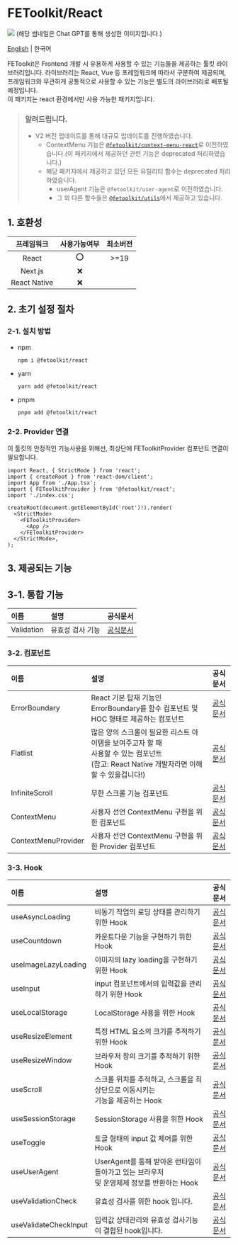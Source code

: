 # FEToolkit/React

![](https://fejumvuajiwc28287693.gcdn.ntruss.com/fetoolkit/fetoolkit_thumbnail.png)
(해당 썸네일은 Chat GPT를 통해 생성한 이미지입니다.)

[English](https://github.com/minwoo129/fetoolkit/blob/master/packages/react/README.md) | 한국어

FEToolkit은 Frontend 개발 시 유용하게 사용할 수 있는 기능들을 제공하는 툴킷 라이브러리입니다. 라이브러리는 React, Vue 등 프레임워크에 따라서 구분하여 제공되며, 프레임워크와 무관하게 공통적으로 사용할 수 있는 기능은 별도의 라이브러리로 배포될 예정입니다.  
이 패키지는 react 환경에서만 사용 가능한 패키지입니다.

> ### 알려드립니다.
>
> - V2 버전 업데이트를 통해 대규모 업데이트를 진행하였습니다.
>   - ContextMenu 기능은 [`@fetoolkit/context-menu-react`](../context-menu-react/)로 이전하였습니다.(이 패키지에서 제공하던 관련 기능은 deprecated 처리하였습니다.)
>   - 해당 패키지에서 제공하고 있던 모든 유틸리티 함수는 deprecated 처리하였습니다.
>     - userAgent 기능은 `@fetoolkit/user-agent`로 이전하였습니다.
>     - 그 외 다른 함수들은 [`@fetoolkit/utils`](../utils/)에서 제공하고 있습니다.

## 1. 호환성

|  프레임워크  | 사용가능여부 | 최소버전 |
| :----------: | :----------: | :------: |
|    React     |      ⭕      |   >=19   |
|   Next.js    |      ❌      |          |
| React Native |      ❌      |          |

## 2. 초기 설정 절차

### 2-1. 설치 방법

- npm
  ```
  npm i @fetoolkit/react
  ```
- yarn
  ```
  yarn add @fetoolkit/react
  ```
- pnpm
  ```
  pnpm add @fetoolkit/react
  ```

### 2-2. Provider 연결

이 툴킷의 안정적인 기능사용을 위해선, 최상단에 FEToolkitProvider 컴포넌트 연결이 필요합니다.

```tsx
import React, { StrictMode } from 'react';
import { createRoot } from 'react-dom/client';
import App from './App.tsx';
import { FEToolkitProvider } from '@fetoolkit/react';
import './index.css';

createRoot(document.getElementById('root')!).render(
  <StrictMode>
    <FEToolkitProvider>
      <App />
    </FEToolkitProvider>
  </StrictMode>,
);
```

## 3. 제공되는 기능

## 3-1. 통합 기능

| 이름       | 설명             |                 공식문서                 |
| :--------- | :--------------- | :--------------------------------------: |
| Validation | 유효성 검사 기능 | [공식문서](./docs/ko/validationcheck.md) |

### 3-2. 컴포넌트

| 이름                | 설명                                                                                                                                              |                        공식문서                        |
| :------------------ | :------------------------------------------------------------------------------------------------------------------------------------------------ | :----------------------------------------------------: |
| ErrorBoundary       | React 기본 탑재 기능인 ErrorBoundary를 함수 컴포넌트 및<br> HOC 형태로 제공하는 컴포넌트                                                          |    [공식문서](./docs/ko/component_errorboundary.md)    |
| Flatlist            | 많은 양의 스크롤이 필요한 리스트 아이템을 보여주고자 할 때<br> 사용할 수 있는 컴포넌트 <br> (참고: React Native 개발자라면 이해할 수 있을겁니다!) |      [공식문서](./docs/ko/component_flatlist.md)       |
| InfiniteScroll      | 무한 스크롤 기능 컴포넌트                                                                                                                         |   [공식문서](./docs/ko/component_infinitescroll.md)    |
| ContextMenu         | 사용자 선언 ContextMenu 구현을 위한 컴포넌트                                                                                                      |     [공식문서](./docs/ko/component_contextmenu.md)     |
| ContextMenuProvider | 사용자 선언 ContextMenu 구현을 위한 Provider 컴포넌트                                                                                             | [공식문서](./docs/ko/component_contextmenuprovider.md) |

### 3-3. Hook

| 이름                  | 설명                                                                                         |                      공식문서                       |
| :-------------------- | :------------------------------------------------------------------------------------------- | :-------------------------------------------------: |
| useAsyncLoading       | 비동기 작업의 로딩 상태를 관리하기 위한 Hook                                                 |    [공식문서](./docs/ko/hook_useasyncloading.md)    |
| useCountdown          | 카운트다운 기능을 구현하기 위한 Hook                                                         |     [공식문서](./docs/ko/hook_usecountdown.md)      |
| useImageLazyLoading   | 이미지의 lazy loading을 구현하기 위한 Hook                                                   |  [공식문서](./docs/ko/hook_useimagelazyloading.md)  |
| useInput              | input 컴포넌트에서의 입력값을 관리하기 위한 Hook                                             |       [공식문서](./docs/ko/hook_useinput.md)        |
| useLocalStorage       | LocalStorage 사용을 위한 Hook                                                                |    [공식문서](./docs/ko/hook_uselocalstorage.md)    |
| useResizeElement      | 특정 HTML 요소의 크기를 추적하기 위한 Hook                                                   |   [공식문서](./docs/ko/hook_useresizeelement.md)    |
| useResizeWindow       | 브라우저 창의 크기를 추적하기 위한 Hook                                                      |    [공식문서](./docs/ko/hook_useresizewindow.md)    |
| useScroll             | 스크롤 위치를 추적하고, 스크롤을 최상단으로 이동시키는<br> 기능을 제공하는 Hook              |       [공식문서](./docs/ko/hook_usescroll.md)       |
| useSessionStorage     | SessionStorage 사용을 위한 Hook                                                              |   [공식문서](./docs/ko/hook_usesessionstorage.md)   |
| useToggle             | 토글 형태의 input 값 제어를 위한 Hook                                                        |       [공식문서](./docs/ko/hook_usetoggle.md)       |
| useUserAgent          | UserAgent를 통해 받아온 런타임이 돌아가고 있는 브라우저<br> 및 운영체제 정보를 반환하는 Hook |     [공식문서](./docs/ko/hook_useuseragent.md)      |
| useValidationCheck    | 유효성 검사를 위한 hook 입니다.                                                              |  [공식문서](./docs/ko/hook_usevalidationcheck.md)   |
| useValidateCheckInput | 입력값 상태관리와 유효성 검사기능이 결합된 hook입니다.                                       | [공식문서](./docs/ko/hook_usevalidatecheckinput.md) |
